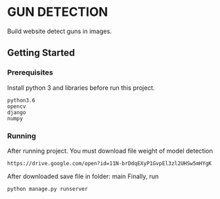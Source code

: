 # GUN DETECTION
Build website detect guns in images.
## Getting Started

### Prerequisites
Install python 3 and libraries before run this project.

```
python3.6
opencv
django
numpy
```
### Running
After running project. You must download file weight of model detection

```
https://drive.google.com/open?id=11N-brDdqEXyP1GvpEl3zl2UHSw5mHYgK
```
After downloaded save file in folder: main
Finally, run 

```
python manage.py runserver
```
